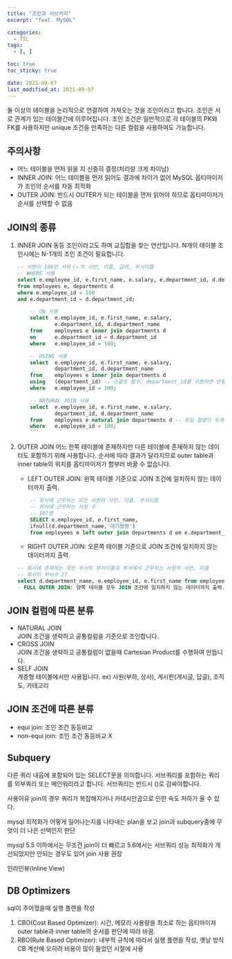 ```yaml
---
title: "조인과 서브커리"
excerpt: "feat. MySQL"

categories:
  - TIL
tags:
  - [, ]

toc: true
toc_sticky: true

date: 2021-09-07
last_modified_at: 2021-09-07
---
```


둘 이상의 테이블을 논리적으로 연결하여 가져오는 것을 조인이라고 합니다. 조인은 서로 관계가 있는 테이블간에 이루어집니다. 조인 조건은 일반적으로 각 테이블의 PK와 FK를 사용하지만 unique 조건을 만족하는 다른 컬럼을 사용하여도 가능합니다.

## 주의사항

- 어느 테이블을 먼저 읽을 지 신중히 결정(처리량 크게 차이남)
- INNER JOIN: 어느 테이블을 먼저 읽어도 결과에 차이가 없어 MySQL 옵티마이저가 조인의 순서를 자동 최적화
- OUTER JOIN: 반드시 OUTER가 되는 테이블을 먼저 읽어야 하므로 옵티마이저가 순서를 선택할 수 없음

## JOIN의 종류

1.  INNER JOIN
    동등 조인이라고도 하며 교집합을 찾는 연산입니다. N개의 테이블 조인시에는 N-1개의 조인 조건이 필요합니다.

    ````sql
    -- 사번이 100인 사워ㅓㄴ의 사번, 이름, 급여, 부서이름
    -- WHERE 사용
    select e.employee_id, e.first_name, e.salary, e.department_id, d.department_name
    from employees e, departments d
    where e.employee_id = 100
    and e.department_id = d.department_id;

        -- ON 사용
        select 	e.employee_id, e.first_name, e.salary,
                e.department_id, d.department_name
        from 	employees e inner join departments d
        on		e.department_id = d.department_id
        where 	e.employee_id = 100;

        -- USING 사용
        select 	e.employee_id, e.first_name, e.salary,
                department_id, d.department_name
        from 	employees e inner join departments d
        using	(department_id) -- 소괄호 필수, department_id를 구분하면 안됨
        where 	e.employee_id = 100;

        -- NATURAL JOIN 사용
        select 	e.employee_id, e.first_name, e.salary,
                department_id, d.department_name
        from 	employees e natural join departments d -- 동일 컬럼이 두개인 경우 자연조인 사용 불가능
        where 	e.employee_id = 100;
        ```

    ````

2.  OUTER JOIN
    어느 한쪽 테이블에 존재하지만 다른 테이블에 존재하지 않는 데이터도 포함하기 위해 사용합니다. 순서에 따라 결과가 달라지므로 outer table과 inner table의 위치를 옵티마이저가 함부러 바꿀 수 없습니다.
    - LEFT OUTER JOIN: 왼쪽 테이블 기준으로 JOIN 조건에 일치하지 않는 데이터까지 출력.
    ```sql
        -- 회사에 근무하는 모든 사원의 사번, 이름, 부서이름
        -- 회사에 근무하는 사원 수
        -- 107명
        SELECT e.employee_id, e.first_name,
        ifnull(d.department_name,'대기발령')
        from employees e left outer join departments d on e.department_id = d.department_id;
    ```
    - RIGHT OUTER JOIN: 오른쪽 테이블 기준으로 JOIN 조건에 일치하지 않는 데이터까지 출력.
    ````sql
    -- 회사에 존재하는 모든 부서의 부서이름과 부서에서 근무하는 사원의 사번, 이름
    -- 회사의 부서수 27
    select d.department_name, e.employee_id, e.first_name from employees e right outer join departments d on e.department_id = d.department_id; ```
    - FULL OUTER JOIN: 양쪽 테이블 모두 JOIN 조건에 일치하지 않는 데이터까지 출력.(MySQL에서는 지원하지 않기 때문에 L join Rjoin 후 UNION하여야 함)
    ````

## JOIN 컬럼에 따른 분류

- NATURAL JOIN  
   JOIN 조건을 생략하고 공통컬럼을 기준으로 조인합니다.
- CROSS JOIN  
   JOIN 조건을 생략하고 공통컬럼이 없을때 Cartesian Product를 수행하여 만듭니다.
- SELF JOIN  
   계층형 테이블에서만 사용됩니다.
  ex) 사원(부하, 상사), 게시판(게시글, 답글), 조직도, 카테고리

## JOIN 조건에 따른 분류

- equi join: 조인 조건 동등비교
- non-equi join: 조인 조건 동등비교 X

## Subquery

다른 쿼리 내웁에 포함되어 있는 SELECT문을 의미합니다. 서브쿼리를 포함하는 쿼리를 외부쿼리 또는 메인워리라고 합니다. 서브쿼리는 반드시 ()로 감싸야합니다.

사용이유
join의 경우 쿼리가 복잡해지거나 카테시안곱으로 인한 속도 저하가 올 수 있다.

mysql 최적화가 어떻게 일어나는지를 나타내는 plan을 보고 join과 subquery중에 무엇이 더 나은 선택인지 판단

mysql 5.5 이하에서는 무조건 join이 더 빠르고 5.6에서는 서브쿼리 성능 최적화가 개선되었지만 안되는 경우도 있어 join 사용 권장

인라인뷰(Inline View)

## DB Optimizers

sql이 주어졌을때 실행 플랜을 작성

1. CBO(Cost Based Optimizer): 시간, 메모리 사용량을 최소로 하는 옵티마이져  
    outer table과 inner table의 순서를 판단에 따라 바꿈.
2. RBO(Rule Based Optimizer): 내부적 규칙에 따라서 실행 플랜을 작성, 옛날 방식 CB 계산에 오히려 비용이 많이 들었던 시절에 사용
